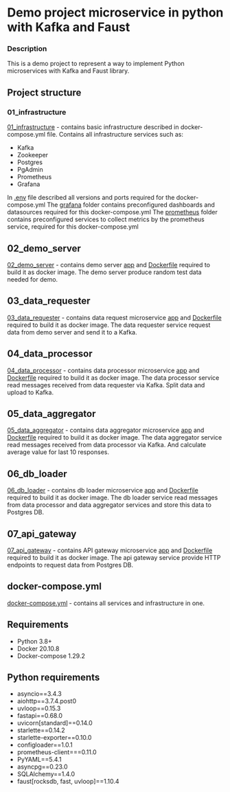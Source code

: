 # Demo project microservice in python with Kafka and Faust

### Description
This is a demo project to represent a way to implement Python microservices with Kafka and Faust library.

## Project structure
### 01_infrastructure
[01_infrastructure](./01_infrastructure) - contains basic infrastructure described in docker-compose.yml file. Contains all infrastructure services such as:
* Kafka
* Zookeeper
* Postgres
* PgAdmin
* Prometheus
* Grafana

In [.env](./01_infrastructure/.env) file described all versions and ports required for the docker-compose.yml
The [grafana](./01_infrastructure/grafana) folder contains preconfigured dashboards and datasources required for this docker-compose.yml
The [prometheus](./01_infrastructure/prometheus) folder contains preconfigured services to collect metrics by the prometheus service, required for this docker-compose.yml 

## 02_demo_server
[02_demo_server](./02_demo_server) - contains demo server [app](02_demo_server/app) and [Dockerfile](02_demo_server/Dockerfile) required to build it as docker image. The demo server produce random test data needed for demo.
 
## 03_data_requester
[03_data_requester](./03_data_requester) - contains data request microservice [app](03_data_requester/app) and [Dockerfile](03_data_requester/Dockerfile) required to build it as docker image. The data requester service request data from demo server and send it to a Kafka.

## 04_data_processor
[04_data_processor](./04_data_processor) - contains data processor microservice [app](04_data_processor/app) and [Dockerfile](04_data_processor/Dockerfile) required to build it as docker image. The data processor service read messages received from data requester via Kafka. Split data and upload to Kafka.

## 05_data_aggregator
[05_data_aggregator](./05_data_aggregator) - contains data aggregator microservice [app](05_data_aggregator/app) and [Dockerfile](05_data_aggregator/Dockerfile) required to build it as docker image. The data aggregator service read messages received from data processor via Kafka. And calculate average value for last 10 responses.

## 06_db_loader
[06_db_loader](./06_db_loader) - contains db loader microservice [app](06_db_loader/app) and [Dockerfile](06_db_loader/Dockerfile) required to build it as docker image. The db loader service read messages from data processor and data aggregator services and store this data to Postgres DB. 

## 07_api_gateway
[07_api_gateway](./07_api_gateway) - contains API gateway microservice [app](07_api_gateway/app) and [Dockerfile](07_api_gateway/Dockerfile) required to build it as docker image. The api gateway service provide HTTP endpoints to request data from Postgres DB.

## docker-compose.yml
[docker-compose.yml](./docker-compose.yml) - contains all services and infrastructure in one. 

## Requirements 
* Python 3.8+
* Docker 20.10.8
* Docker-compose 1.29.2

## Python requirements
* asyncio==3.4.3
* aiohttp==3.7.4.post0
* uvloop==0.15.3
* fastapi==0.68.0
* uvicorn[standard]==0.14.0
* starlette==0.14.2
* starlette-exporter==0.10.0
* configloader==1.0.1
* prometheus-client===0.11.0
* PyYAML==5.4.1
* asyncpg==0.23.0
* SQLAlchemy==1.4.0
* faust[rocksdb, fast, uvloop]==1.10.4

